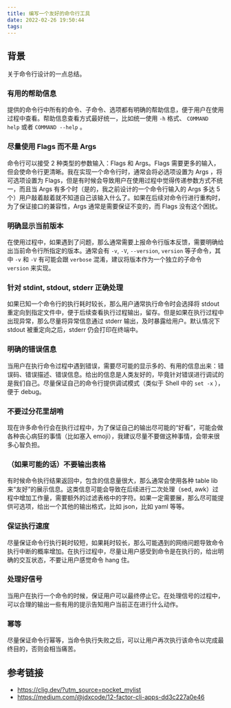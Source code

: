 ```yaml
---
title: 编写一个友好的命令行工具
date: 2022-02-26 19:50:44
tags:
---
```


## 背景

关于命令行设计的一点总结。

### 有用的帮助信息

提供的命令行中所有的命令、子命令、选项都有明确的帮助信息，便于用户在使用过程中查看。帮助信息查看方式最好统一，比如统一使用 `-h` 格式、 `COMMAND help` 或者 `COMMAND --help` 。

### 尽量使用 Flags 而不是 Args

命令行可以接受 2 种类型的参数输入：Flags 和 Args。Flags 需要更多的输入，但会使命令行更清晰。我在实现一个命令行时，通常会将必选项设置为 Args ，将可选项设置为 Flags，但是有时候会导致用户在使用过程中觉得传递参数方式不统一，而且当 Args 有多个时（是的，我之前设计的一个命令行输入的 Args 多达 5 个）用户敲着敲着就不知道自己该输入什么了。如果在后续对命令行进行重构时，为了保证接口的兼容性，Args 通常是需要保证不变的，而 Flags 没有这个困扰。

### 明确显示当前版本

在使用过程中，如果遇到了问题，那么通常需要上报命令行版本反馈，需要明确给出当前命令行所指定的版本。通常会有 `-v`, `-V`, `--version`, `version` 等子命令，其中 `-v` 和 `-V` 有可能会跟 `verbose` 混淆，建议将版本作为一个独立的子命令 `version` 来实现。

### 针对 stdint, stdout, stderr 正确处理

如果已知一个命令行的执行耗时较长，那么用户通常执行命令时会选择将 stdout 重定向到指定文件中，便于后续查看执行过程输出，留存。但是如果在执行过程中出现异常，那么尽量将异常信息通过 stderr 输出，及时暴露给用户。默认情况下 stdout 被重定向之后，stderr 仍会打印在终端中。

### 明确的错误信息

当用户在执行命令过程中遇到错误，需要尽可能的显示多的、有用的信息出来：错误码、错误描述、错误信息。给出的信息是人类友好的，毕竟针对错误进行调试的是我们自己。尽量保证自己的命令行提供调试模式（类似于 Shell 中的 `set -x` ），便于 debug。

### 不要过分花里胡哨

现在许多命令行会在执行过程中，为了保证自己的输出尽可能的“好看”，可能会做各种丧心病狂的事情（比如塞入 emoji），我建议尽量不要做这种事情，会带来很多心智负担。

### （如果可能的话）不要输出表格

有时候命令执行结果返回中，包含的信息量很大，那么通常会使用各种 table lib 来“友好”的展示信息。这类信息可能会导致在后续进行二次处理（sed, awk）过程中增加工作量，需要额外的过滤表格中的字符。如果一定需要展，那么尽可能提供可选项，给出一个其他的输出格式，比如 json，比如 yaml 等等。

### 保证执行速度

尽量保证命令行执行耗时较短，如果耗时较长，那么可能遇到的网络问题导致命令执行中断的概率增加。在执行过程中，尽量让用户感受到命令是在执行的，给出明确的交互状态，不要让用户感觉命令 hang 住。

### 处理好信号

当用户在执行一个命令的时候，保证用户可以最终停止它。在处理信号的过程中，可以合理的输出一些有用的提示告知用户当前正在进行什么动作。

### 幂等

尽量保证命令行幂等，当命令执行失败之后，可以让用户再次执行该命令以完成最终目的，否则会相当痛苦。

## 参考链接

* https://clig.dev/?utm_source=pocket_mylist
* https://medium.com/@jdxcode/12-factor-cli-apps-dd3c227a0e46
